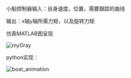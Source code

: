 小船控制器输入：自身速度，位置，需要跟踪的曲线

输出：x轴y轴所需力矩，以及旋转力矩

仿真MATLAB图呈现



![myGray](https://github.com/user-attachments/assets/d7b47ca8-8257-46f7-b776-b9a5e490565b)


python实现：


![boat_animation](https://github.com/user-attachments/assets/e0a8d0ec-aea0-4011-966a-59e296994e6d)
